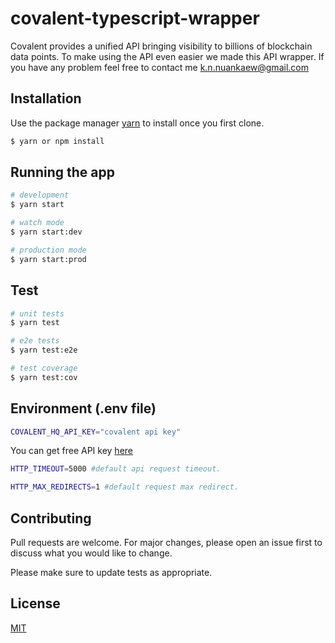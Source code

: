 # covalent-typescript-wrapper

Covalent provides a unified API bringing visibility to billions of blockchain data points. To make using the API even easier we made this API wrapper. If you have any problem feel free to contact me k.n.nuankaew@gmail.com

## Installation

Use the package manager [yarn](https://yarnpkg.com/) to install once you first clone.

```bash
$ yarn or npm install
```

## Running the app

```bash
# development
$ yarn start

# watch mode
$ yarn start:dev

# production mode
$ yarn start:prod
```

## Test

```bash
# unit tests
$ yarn test

# e2e tests
$ yarn test:e2e

# test coverage
$ yarn test:cov
```

## Environment (.env file)

```bash
COVALENT_HQ_API_KEY="covalent api key"
```

You can get free API key [here](https://www.covalenthq.com/platform/#/auth/register/)

```bash
HTTP_TIMEOUT=5000 #default api request timeout.
```

```bash
HTTP_MAX_REDIRECTS=1 #default request max redirect.
```

## Contributing

Pull requests are welcome. For major changes, please open an issue first to discuss what you would like to change.

Please make sure to update tests as appropriate.

## License

[MIT](https://choosealicense.com/licenses/mit/)
